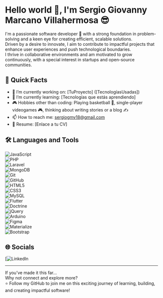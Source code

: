 # Hello world 👋, I'm Sergio Giovanny Marcano Villahermosa 😎

I'm a passionate software developer 🚀 with a strong foundation in problem-solving and a keen eye for creating efficient, scalable solutions.  
Driven by a desire to innovate, I aim to contribute to impactful projects that enhance user experiences and push technological boundaries.  
I thrive in collaborative environments and am motivated to grow continuously, with a special interest in startups and open-source communities.

## 🚀 Quick Facts
- 🔭 I’m currently working on: [TuProyecto] ([TecnologíasUsadas])
- 🌱 I’m currently learning: [Tecnologías que estás aprendiendo]
- 🎮 Hobbies other than coding: Playing basketball 🏀, single-player videogames 🎮, thinking about writing stories or a blog ✍️
- 📫 How to reach me: sergiogmv18@gmail.com
- 📄 Resume: [Enlace a tu CV]

## 🛠️ Languages and Tools
![JavaScript](https://img.shields.io/badge/JavaScript-323330?style=for-the-badge&logo=javascript&logoColor=F7DF1E)  
![PHP](https://img.shields.io/badge/PHP-777BB4?style=for-the-badge&logo=php&logoColor=white)  
![Laravel](https://img.shields.io/badge/Laravel-FF2D20?style=for-the-badge&logo=laravel&logoColor=white)  
![MongoDB](https://img.shields.io/badge/MongoDB-4EA94B?style=for-the-badge&logo=mongodb&logoColor=white)  
![Git](https://img.shields.io/badge/Git-F05032?style=for-the-badge&logo=git&logoColor=white)  
![GitHub](https://img.shields.io/badge/GitHub-181717?style=for-the-badge&logo=github&logoColor=white)  
![HTML5](https://img.shields.io/badge/HTML5-E34F26?style=for-the-badge&logo=html5&logoColor=white)  
![CSS3](https://img.shields.io/badge/CSS3-1572B6?style=for-the-badge&logo=css3&logoColor=white)  
![MySQL](https://img.shields.io/badge/MySQL-4479A1?style=for-the-badge&logo=mysql&logoColor=white)  
![Flutter](https://img.shields.io/badge/Flutter-02569B?style=for-the-badge&logo=flutter&logoColor=white)  
![Doctrine](https://img.shields.io/badge/Doctrine-4B6C8C?style=for-the-badge&logo=doctrine&logoColor=white)  
![jQuery](https://img.shields.io/badge/jQuery-0769AD?style=for-the-badge&logo=jquery&logoColor=white)  
![Arduino](https://img.shields.io/badge/Arduino-00979D?style=for-the-badge&logo=arduino&logoColor=white)  
![Figma](https://img.shields.io/badge/Figma-F24E1E?style=for-the-badge&logo=figma&logoColor=white)  
![Materialize](https://img.shields.io/badge/Materialize-EE6E73?style=for-the-badge&logo=google&logoColor=white)  
![Bootstrap](https://img.shields.io/badge/Bootstrap-7952B3?style=for-the-badge&logo=bootstrap&logoColor=white)


## 🌐 Socials
[![LinkedIn](https://www.linkedin.com/in/sergio-giovanny-marcano-villahermosa-15a6861a2/)

---

If you’ve made it this far...  
Why not connect and explore more?  
⭐ Follow my GitHub to join me on this exciting journey of learning, building, and creating impactful software!

